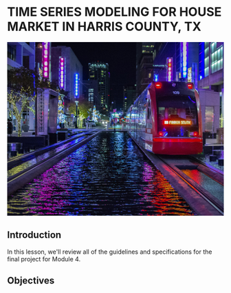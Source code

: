 # TIME SERIES MODELING FOR HOUSE MARKET IN HARRIS COUNTY, TX

![](houston.jpg)

## Introduction

In this lesson, we'll review all of the guidelines and specifications for the final project for Module 4.

## Objectives


